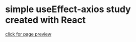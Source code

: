 # simple useEffect-axios study created with React

[click for page preview](https://malisuslu.github.io/useeffect-study/)